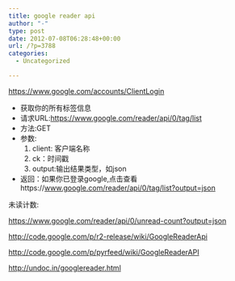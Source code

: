 ```yaml
---
title: google reader api
author: "-"
type: post
date: 2012-07-08T06:28:48+00:00
url: /?p=3788
categories:
  - Uncategorized

---
```

https://www.google.com/accounts/ClientLogin

  * 获取你的所有标签信息
  * 请求URL:https://www.google.com/reader/api/0/tag/list
  * 方法:GET
  * 参数: 
      1. client: 客户端名称
      2. ck：时间戳
      3. output:输出结果类型，如json
  * 返回：如果你已登录google,点击查看https://www.google.com/reader/api/0/tag/list?output=json

  未读计数:


  https://www.google.com/reader/api/0/unread-count?output=json

<http://code.google.com/p/r2-release/wiki/GoogleReaderApi>

<http://code.google.com/p/pyrfeed/wiki/GoogleReaderAPI>

<http://undoc.in/googlereader.html>